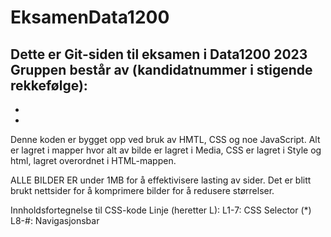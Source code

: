 # EksamenData1200
Dette er Git-siden til eksamen i Data1200 2023
Gruppen består av (kandidatnummer i stigende rekkefølge): 
  - 
  -
  -

Denne koden er bygget opp ved bruk av HMTL, CSS og noe JavaScript. Alt er lagret i mapper hvor alt av bilde er lagret i Media, CSS er lagret i Style og html, lagret overordnet i HTML-mappen.

ALLE BILDER ER under 1MB for å effektivisere lasting av sider.
Det er blitt brukt nettsider for å komprimere bilder for å redusere størrelser. 

Innholdsfortegnelse til CSS-kode
Linje (heretter L):
L1-7: CSS Selector (*)
L8-#: Navigasjonsbar
